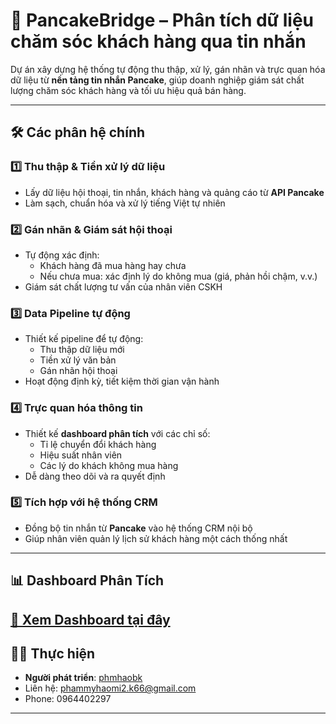 # 🧠 PancakeBridge – Phân tích dữ liệu chăm sóc khách hàng qua tin nhắn

Dự án xây dựng hệ thống tự động thu thập, xử lý, gán nhãn và trực quan hóa dữ liệu từ **nền tảng tin nhắn Pancake**, giúp doanh nghiệp giám sát chất lượng chăm sóc khách hàng và tối ưu hiệu quả bán hàng.

---

## 🛠️ Các phân hệ chính

### 1️⃣ Thu thập & Tiền xử lý dữ liệu
- Lấy dữ liệu hội thoại, tin nhắn, khách hàng và quảng cáo từ **API Pancake**
- Làm sạch, chuẩn hóa và xử lý tiếng Việt tự nhiên

### 2️⃣ Gán nhãn & Giám sát hội thoại
- Tự động xác định:
  - Khách hàng đã mua hàng hay chưa
  - Nếu chưa mua: xác định lý do không mua (giá, phản hồi chậm, v.v.)
- Giám sát chất lượng tư vấn của nhân viên CSKH

### 3️⃣ Data Pipeline tự động
- Thiết kế pipeline để tự động:
  - Thu thập dữ liệu mới
  - Tiền xử lý văn bản
  - Gán nhãn hội thoại
- Hoạt động định kỳ, tiết kiệm thời gian vận hành

### 4️⃣ Trực quan hóa thông tin
- Thiết kế **dashboard phân tích** với các chỉ số:
  - Tỉ lệ chuyển đổi khách hàng
  - Hiệu suất nhân viên
  - Các lý do khách không mua hàng
- Dễ dàng theo dõi và ra quyết định

### 5️⃣ Tích hợp với hệ thống CRM
- Đồng bộ tin nhắn từ **Pancake** vào hệ thống CRM nội bộ
- Giúp nhân viên quản lý lịch sử khách hàng một cách thống nhất

---
## 📊 Dashboard Phân Tích

[🔗 Xem Dashboard tại đây](https://app.powerbi.com/view?r=eyJrIjoiYjU2ZDNiNmItZmMyYy00ZTE2LWJkNzUtNDkwZGY3YjNkYWZhIiwidCI6ImE3MmM4NGVmLTAxMjQtNGVlYS1hYTU4LTU5MDBmNTBjODA1OCIsImMiOjEwfQ%3D%3D)
---

## 👨‍💻 Thực hiện

- **Người phát triển**: [phmhaobk](https://github.com/phmhaobk)
- Liên hệ: phammyhaomi2.k66@gmail.com
- Phone: 0964402297

---



